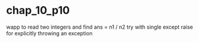 # chap_10_p10
wapp to read two integers  and find ans = n1 / n2 try with single except  raise for explicitly throwing an exception
